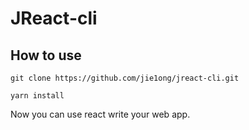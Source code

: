 # JReact-cli

## How to use

```shell
git clone https://github.com/jie1ong/jreact-cli.git

yarn install
```

Now you can use react write your web app.